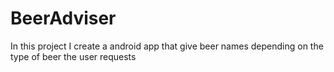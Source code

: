 # BeerAdviser
In this project I create a android app that give beer names depending on the type of beer the user requests
